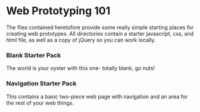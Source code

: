 # Web Prototyping 101

The files contained heretofore provide some really simple starting places for creating web prototypes. All directories contain a starter javascript, css, and html file, as well as a copy of jQuery so you can work locally.

### Blank Starter Pack

The world is your oyster with this one- totally blank, go nuts!  

### Navigation Starter Pack

This contains a basic two-piece web page with navigation and an area for the rest of your web things.
